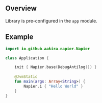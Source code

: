 ## Overview

Library is pre-configured in the `app` module.

## Example

```kotlin
import io.github.aakira.napier.Napier

class Application {

    init { Napier.base(DebugAntilog()) }
    
    @JvmStatic
    fun main(args: Array<String>) {
        Napier.i { "Hello World" }
    }
}
```